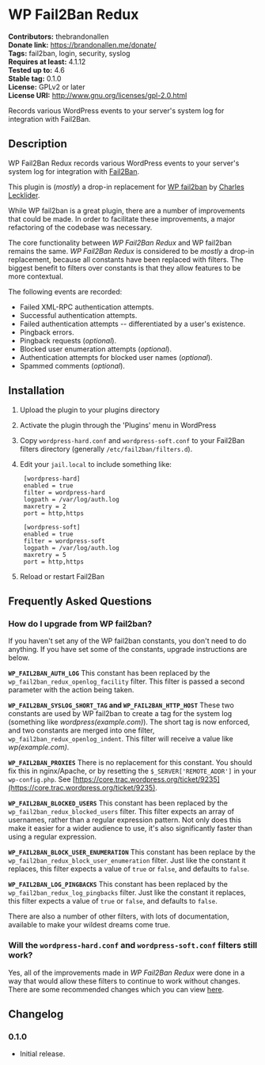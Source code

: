 # WP Fail2Ban Redux #
**Contributors:** thebrandonallen  
**Donate link:** https://brandonallen.me/donate/  
**Tags:** fail2ban, login, security, syslog  
**Requires at least:** 4.1.12  
**Tested up to:** 4.6  
**Stable tag:** 0.1.0  
**License:** GPLv2 or later  
**License URI:** http://www.gnu.org/licenses/gpl-2.0.html  

Records various WordPress events to your server's system log for integration with Fail2Ban.

## Description ##

WP Fail2Ban Redux records various WordPress events to your server's system log for integration with [Fail2Ban](http://www.fail2ban.org/).

This plugin is (*mostly*) a drop-in replacement for [WP fail2ban](https://wordpress.org/plugins/wp-fail2ban/) by [Charles Lecklider](https://charles.lecklider.org/).

While WP fail2ban is a great plugin, there are a number of improvements that could be made. In order to facilitate these improvements, a major refactoring of the codebase was necessary.

The core functionality between *WP Fail2Ban Redux* and WP fail2ban remains the same. *WP Fail2Ban Redux* is considered to be *mostly* a drop-in replacement, because all constants have been replaced with filters. The biggest benefit to filters over constants is that they allow features to be more contextual.

The following events are recorded:

* Failed XML-RPC authentication attempts.
* Successful authentication attempts.
* Failed authentication attempts -- differentiated by a user's existence.
* Pingback errors.
* Pingback requests (*optional*).
* Blocked user enumeration attempts (*optional*).
* Authentication attempts for blocked user names (*optional*).
* Spammed comments (*optional*).

## Installation ##

1. Upload the plugin to your plugins directory
1. Activate the plugin through the 'Plugins' menu in WordPress
1. Copy `wordpress-hard.conf` and `wordpress-soft.conf` to your Fail2Ban filters directory (generally `/etc/fail2ban/filters.d`).
1. Edit your `jail.local` to include something like:

		[wordpress-hard]
		enabled = true
		filter = wordpress-hard
		logpath = /var/log/auth.log
		maxretry = 2
		port = http,https

		[wordpress-soft]
		enabled = true
		filter = wordpress-soft
		logpath = /var/log/auth.log
		maxretry = 5
		port = http,https

1. Reload or restart Fail2Ban

## Frequently Asked Questions ##

### How do I upgrade from WP fail2ban? ###
If you haven't set any of the WP fail2ban constants, you don't need to do anything. If you have set some of the constants, upgrade instructions are below.

**`WP_FAIL2BAN_AUTH_LOG`**
This constant has been replaced by the `wp_fail2ban_redux_openlog_facility` filter. This filter is passed a second parameter with the action being taken.

**`WP_FAIL2BAN_SYSLOG_SHORT_TAG` and `WP_FAIL2BAN_HTTP_HOST`**
These two constants are used by WP fail2ban to create a tag for the system log (something like *wordpress(example.com)*). The short tag is now enforced, and two constants are merged into one filter, `wp_fail2ban_redux_openlog_indent`. This filter will receive a value like *wp(example.com)*.

**`WP_FAIL2BAN_PROXIES`**
There is no replacement for this constant. You should fix this in nginx/Apache, or by resetting the `$_SERVER['REMOTE_ADDR']` in your `wp-config.php`. See [https://core.trac.wordpress.org/ticket/9235](https://core.trac.wordpress.org/ticket/9235).

**`WP_FAIL2BAN_BLOCKED_USERS`**
This constant has been replaced by the `wp_fail2ban_redux_blocked_users` filter. This filter expects an array of usernames, rather than a regular expression pattern. Not only does this make it easier for a wider audience to use, it's also significantly faster than using a regular expression.

**`WP_FAIL2BAN_BLOCK_USER_ENUMERATION`**
This constant has been replace by the `wp_fail2ban_redux_block_user_enumeration` filter. Just like the constant it replaces, this filter expects a value of `true` or `false`, and defaults to `false`.

**`WP_FAIL2BAN_LOG_PINGBACKS`**
This constant has been replaced by the `wp_fail2ban_redux_log_pingbacks` filter. Just like the constant it replaces, this filter expects a value of `true` or `false`, and defaults to `false`.

There are also a number of other filters, with lots of documentation, available to make your wildest dreams come true.

### Will the `wordpress-hard.conf` and `wordpress-soft.conf` filters still work? ###
Yes, all of the improvements made in *WP Fail2Ban Redux* were done in a way that would allow these filters to continue to work without changes. There are some recommended changes which you can view [here](https://sweet.link/to/github/diff).

## Changelog ##

### 0.1.0 ###
* Initial release.
